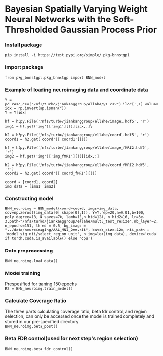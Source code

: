 # Bayesian Spatially Varying Weight Neural Networks with the Soft-Thresholded Gaussian Process Prior

### Install package
`pip install -i https://test.pypi.org/simple/ pkg-bnnstgp1`

### import package
`from pkg_bnnstgp1.pkg_bnnstgp import BNN_model`

### Example of loading neuroimaging data and coordinate data
`Y = pd.read_csv("/nfs/turbo/jiankanggroup/ellahe/y1.csv").iloc[:,1].values`\
`idx = np.invert(np.isnan(Y))`\
`Y = Y[idx]`

`hf = h5py.File('/nfs/turbo/jiankanggroup/ellahe/image1.hdf5', 'r')`\
`img1 = hf.get('img')['img1'][()][idx,:]`\

`h2 = h5py.File('/nfs/turbo/jiankanggroup/ellahe/coord1.hdf5', 'r')`\
`coord1 = h2.get('coord')['coord1'][()]`

`hf = h5py.File('/nfs/turbo/jiankanggroup/ellahe/image_fMRI2.hdf5', 'r')`\
`img2 = hf.get('img')['img_fMRI'][()][idx,:]`

`h2 = h5py.File('/nfs/turbo/jiankanggroup/ellahe/coord_fMRI2.hdf5', 'r')`\
`coord2 = h2.get('coord')['coord_fMRI'][()]`

`coord = [coord1, coord2]`\
`img_data = [img1, img2]`

### Constructing model
`BNN_neuroimg = BNN_model(coord=coord, imgs=img_data, cov=np.zeros((img_data[0].shape[0],1)),
                         Y=Y,rep=20,a=0.01,b=100, poly_degree=18, N_saves=70,
                         lamb=10,n_hid=128, n_hid2=16, lr=3e-3,path="/nfs/turbo/jiankanggroup/ellahe/multi_test_resize",nb_layer=2, n_epochs=151,
                        thred = 0.5, bg_image = "../data/neuroimaging/AAL_MNI_2mm.nii", batch_size=128,
                        nii_path = 'model_sig_nii/select_region_unit', n_img=len(img_data),
                        device='cuda' if torch.cuda.is_available() else 'cpu')`

### Data preprocessing
`BNN_neuroimg.load_data()`

### Model training 
Prespesified for traning 150 epochs\
`R2 = BNN_neuroimg.train_model()`

### Calculate Coverage Ratio
The three parts calculating coverage ratio, beta fdr control, and region selection, can only be accessed once the model is trained completely and stored in our pre-specified directory\
`BNN_neuroimg.beta_post()`

### Beta FDR control(used for next step's region selection)
`BNN_neuroimg.beta_fdr_control()`

                        
